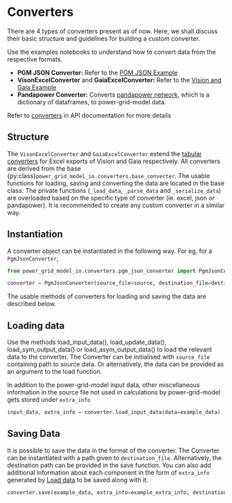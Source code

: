 <!--
SPDX-FileCopyrightText: 2022 Contributors to the Power Grid Model project <dynamic.grid.calculation@alliander.com>

SPDX-License-Identifier: MPL-2.0
-->

# Converters

There are 4 types of converters present as of now. 
Here, we shall discuss their basic structure and guidelines for building a custom converter.

Use the examples notebooks to understand how to convert data from the respective formats. 

- **PGM JSON Converter:** Refer to the [PGM JSON Example](../examples/pgm_json_example.ipynb)
- **VisonExcelConverter** and **GaiaExcelConverter:** Refer to the [Vision and Gaia Example](../examples/vision_gaia_example.ipynb)
- **Pandapower Converter:** Converts [pandapower network](https://pandapower.readthedocs.io/en/stable/elements.html), which is a dictionary of dataframes, to power-grid-model data.

Refer to [converters](../power_grid_model_io.md#converters) in API documentation for more details

## Structure

The `VisonExcelConverter` and `GaiaExcelConverter` extend the [tabular converters](tabular_converter.md) for Excel exports of Vision and Gaia respectively.
All converters are derived from the base {py:class}`power_grid_model_io.converters.base_converter`. 
The usable functions for loading, saving and converting the data are located in the base class. 
The private functions (`_load_data`, `_parse_data` and `_serialize_data`) are overloaded based on the specific type of converter (ie. excel, json or pandapower). 
It is recommended to create any custom converter in a similar way.

## Instantiation

A converter object can be instantiated in the following way. For eg, for a `PgmJsonConverter`,

```python
from power_grid_model_io.converters.pgm_json_converter import PgmJsonConverter

converter = PgmJsonConverter(source_file=source, destination_file=destination)
```

The usable methods of converters for loading and saving the data are described below.

## Loading data

Use the methods load_input_data(), load_update_data(), load_sym_output_data() or load_asym_output_data() to load the relevant data to the converter.
The Converter can be initialised with `source_file` containing path to source data. Or alternatively, the data can be provided as an argument to the load function.

In addition to the power-grid-model input data, other miscellaneous information in the source file not used in calculations by power-grid-model gets stored under `extra_info`

```python
input_data, extra_info = converter.load_input_data(data=example_data)
```

## Saving Data

It is possible to save the data in the format of the converter.
The Converter can be instantiated with a path given to `destination_file`. 
Alternatively, the destination path can be provided in the save function.
You can also add additional information about each component in the form of `extra_info` generated by [Load data](converter.md#load-data) to be saved along with it.

```python
converter.save(example_data, extra_info=example_extra_info, destination=destination_path)
```
